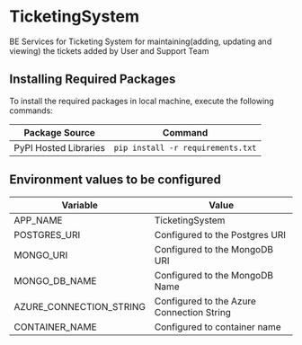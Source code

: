 # TicketingSystem
BE Services for Ticketing System for maintaining(adding, updating and viewing) the tickets added by User and Support Team
## Installing Required Packages

To install the required packages in local machine, execute the following commands:

| Package Source                                              | Command                                                                                                       |
|-------------------------------------------------------------|---------------------------------------------------------------------------------------------------------------|
| PyPI Hosted Libraries                                       | `pip install -r requirements.txt`                                                                             |

## Environment values to be configured

| **Variable**                                         | **Value**                                                 |
|------------------------------------------------------|-----------------------------------------------------------|
| APP_NAME                                             | TicketingSystem                                            |
| POSTGRES_URI                                         | Configured to the Postgres URI                            |
| MONGO_URI                                            | Configured to the MongoDB URI                             |
| MONGO_DB_NAME                                        | Configured to the MongoDB Name                            |
| AZURE_CONNECTION_STRING                              | Configured to the Azure Connection String                                                          |
| CONTAINER_NAME                                       | Configured to container name                                                       |
